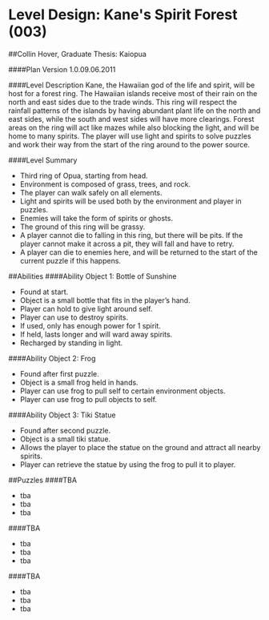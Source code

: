 ﻿Level Design: Kane's Spirit Forest (003)
========
##Collin Hover, Graduate Thesis: Kaiopua

####Plan Version
1.0.09.06.2011

####Level Description
Kane, the Hawaiian god of the life and spirit, will be host for a forest ring. The Hawaiian islands receive most of their rain on the north and east sides due to the trade winds. This ring will respect the rainfall patterns of the islands by having abundant plant life on the north and east sides, while the south and west sides will have more clearings. Forest areas on the ring will act like mazes while also blocking the light, and will be home to many spirits. The player will use light and spirits to solve puzzles and work their way from the start of the ring around to the power source.

####Level Summary
*   Third ring of Opua, starting from head. 
*   Environment is composed of grass, trees, and rock. 
*   The player can walk safely on all elements.
*   Light and spirits will be used both by the environment and player in puzzles.
*   Enemies will take the form of spirits or ghosts.
*   The ground of this ring will be grassy.
*   A player cannot die to falling in this ring, but there will be pits. If the player cannot make it across a pit, they will fall and have to retry.
*   A player can die to enemies here, and will be returned to the start of the current puzzle if this happens.

##Abilities
####Ability Object 1: Bottle of Sunshine
*   Found at start.
*   Object is a small bottle that fits in the player’s hand.
*   Player can hold to give light around self.
*   Player can use to destroy spirits.
*   If used, only has enough power for 1 spirit.
*   If held, lasts longer and will ward away spirits.
*   Recharged by standing in light.

####Ability Object 2: Frog
*   Found after first puzzle.
*   Object is a small frog held in hands.
*   Player can use frog to pull self to certain environment objects.
*   Player can use frog to pull objects to self.

####Ability Object 3: Tiki Statue
*   Found after second puzzle.
*   Object is a small tiki statue.
*   Allows the player to place the statue on the ground and attract all nearby spirits.
*   Player can retrieve the statue by using the frog to pull it to player.

##Puzzles
####TBA
*   tba
*   tba
*   tba

####TBA
*   tba
*   tba
*   tba

####TBA
*   tba
*   tba
*   tba
